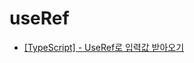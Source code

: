 # useRef

- [[TypeScript] - UseRef로 입력값 받아오기](https://velog.io/@ice-prince/TypeScript-UseRef%EB%A1%9C-%EC%9E%85%EB%A0%A5%EA%B0%92-%EB%B0%9B%EC%95%84%EC%98%A4%EA%B8%B0)
